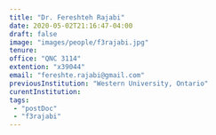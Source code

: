 ```yaml
---
title: "Dr. Fereshteh Rajabi"
date: 2020-05-02T21:16:47-04:00
draft: false
image: "images/people/f3rajabi.jpg"
tenure: 
office: "QNC 3114"
extention: "x39044"
email: "fereshte.rajabi@gmail.com"
previousInstitution: "Western University, Ontario"
curentInstitution: 
tags:
 - "postDoc"
 - "f3rajabi"
---
```


